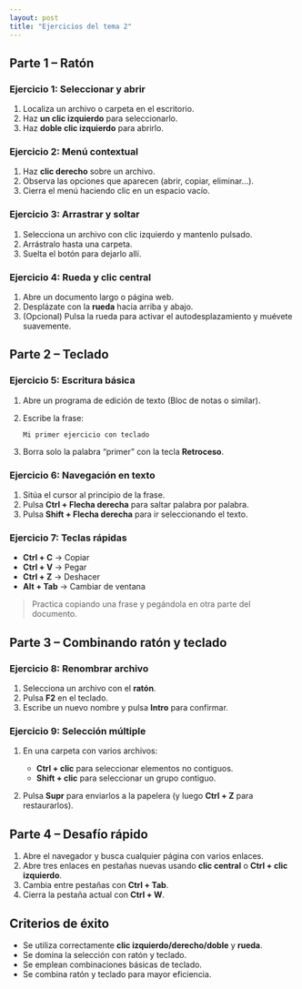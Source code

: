 ```yaml
---
layout: post
title: "Ejercicios del tema 2"
---
```


## **Parte 1 – Ratón**

### **Ejercicio 1: Seleccionar y abrir**

1. Localiza un archivo o carpeta en el escritorio.
2. Haz **un clic izquierdo** para seleccionarlo.
3. Haz **doble clic izquierdo** para abrirlo.

### **Ejercicio 2: Menú contextual**

1. Haz **clic derecho** sobre un archivo.
2. Observa las opciones que aparecen (abrir, copiar, eliminar…).
3. Cierra el menú haciendo clic en un espacio vacío.

### **Ejercicio 3: Arrastrar y soltar**

1. Selecciona un archivo con clic izquierdo y mantenlo pulsado.
2. Arrástralo hasta una carpeta.
3. Suelta el botón para dejarlo allí.

### **Ejercicio 4: Rueda y clic central**

1. Abre un documento largo o página web.
2. Desplázate con la **rueda** hacia arriba y abajo.
3. (Opcional) Pulsa la rueda para activar el autodesplazamiento y muévete suavemente.

## **Parte 2 – Teclado**

### **Ejercicio 5: Escritura básica**

1. Abre un programa de edición de texto (Bloc de notas o similar).
2. Escribe la frase:

   ```
   Mi primer ejercicio con teclado
   ```
3. Borra solo la palabra “primer” con la tecla **Retroceso**.

### **Ejercicio 6: Navegación en texto**

1. Sitúa el cursor al principio de la frase.
2. Pulsa **Ctrl + Flecha derecha** para saltar palabra por palabra.
3. Pulsa **Shift + Flecha derecha** para ir seleccionando el texto.

### **Ejercicio 7: Teclas rápidas**

* **Ctrl + C** → Copiar
* **Ctrl + V** → Pegar
* **Ctrl + Z** → Deshacer
* **Alt + Tab** → Cambiar de ventana

> Practica copiando una frase y pegándola en otra parte del documento.

## **Parte 3 – Combinando ratón y teclado**

### **Ejercicio 8: Renombrar archivo**

1. Selecciona un archivo con el **ratón**.
2. Pulsa **F2** en el teclado.
3. Escribe un nuevo nombre y pulsa **Intro** para confirmar.

### **Ejercicio 9: Selección múltiple**

1. En una carpeta con varios archivos:

   * **Ctrl + clic** para seleccionar elementos no contiguos.
   * **Shift + clic** para seleccionar un grupo contiguo.
2. Pulsa **Supr** para enviarlos a la papelera (y luego **Ctrl + Z** para restaurarlos).

## **Parte 4 – Desafío rápido**

1. Abre el navegador y busca cualquier página con varios enlaces.
2. Abre tres enlaces en pestañas nuevas usando **clic central** o **Ctrl + clic izquierdo**.
3. Cambia entre pestañas con **Ctrl + Tab**.
4. Cierra la pestaña actual con **Ctrl + W**.

## **Criterios de éxito**

* Se utiliza correctamente **clic izquierdo/derecho/doble** y **rueda**.
* Se domina la selección con ratón y teclado.
* Se emplean combinaciones básicas de teclado.
* Se combina ratón y teclado para mayor eficiencia.
